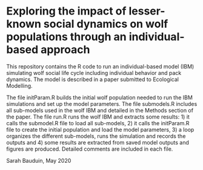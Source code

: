 # Exploring the impact of lesser-known social dynamics on wolf populations through an individual-based approach

This repository contains the R code to run an individual-based model (IBM) simulating wolf social life cycle including individual behavior and pack dynamics. The model is described in a paper submitted to Ecological Modelling.

The file initParam.R builds the initial wolf population needed to run the IBM simulations and set up the model parameters. The file submodels.R includes all sub-models used in the wolf IBM and detailed in the Methods section of the paper. The file run.R runs the wolf IBM and extracts some results: 1) it calls the submodel.R file to load all sub-models, 2) it calls the initParam.R file to create the initial population and load the model parameters, 3) a loop organizes the different sub-models, runs the simulation and records the outputs and 4) some results are extracted from saved model outputs and figures are produced. Detailed comments are included in each file.

Sarah Bauduin, May 2020
